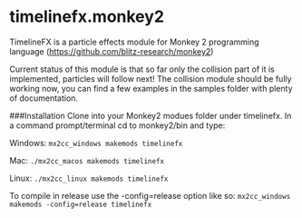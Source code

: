# timelinefx.monkey2

TimelineFX is a particle effects module for Monkey 2 programming language (https://github.com/blitz-research/monkey2)

Current status of this module is that so far only the collision part of it is implemented, particles will follow next! The collision 
module should be fully working now, you can find a few examples in the samples folder with plenty of documentation.

###Installation
Clone into your Monkey2 modues folder under timelinefx. In a command prompt/terminal cd to monkey2/bin and type:

Windows:
`mx2cc_windows makemods timelinefx`

Mac:
`./mx2cc_macos makemods timelinefx`

Linux:
`./mx2cc_linux makemods timelinefx`

To compile in release use the -config=release option like so:
`mx2cc_windows makemods -config=release timelinefx`
